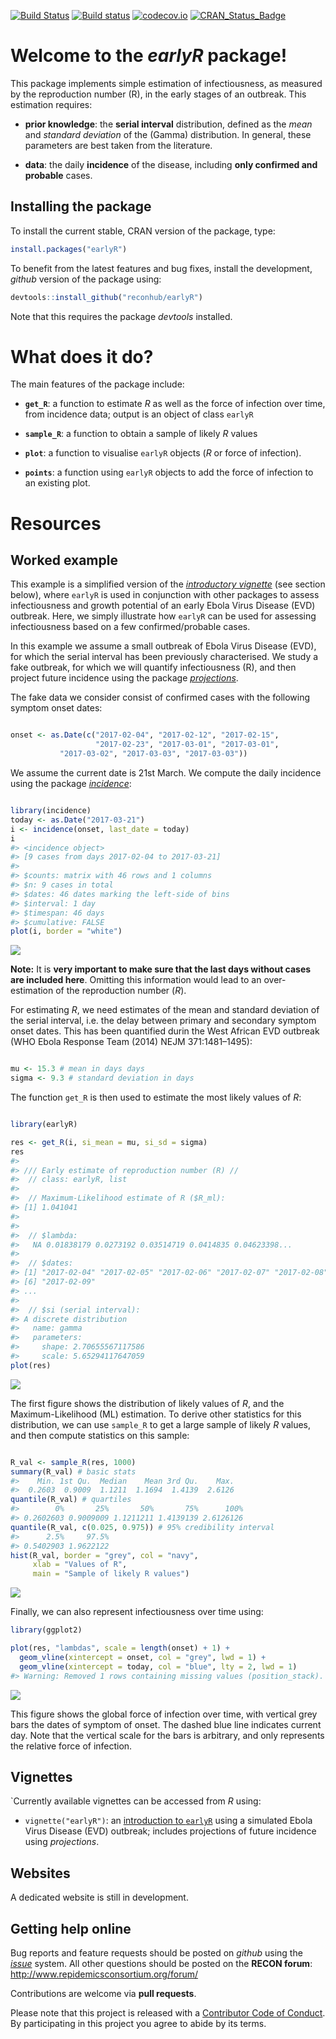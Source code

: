 
<!-- README.md is generated from README.Rmd. Please edit that file -->

[![Build
Status](https://travis-ci.org/reconhub/earlyR.svg?branch=master)](https://travis-ci.org/reconhub/earlyR)
[![Build
status](https://ci.appveyor.com/api/projects/status/spq4patqkwrtlcgt/branch/master?svg=true)](https://ci.appveyor.com/project/thibautjombart/earlyr/branch/master)
[![codecov.io](https://codecov.io/github/reconhub/earlyR/coverage.svg?branch=master)](https://codecov.io/github/reconhub/earlyR?branch=master)
[![CRAN\_Status\_Badge](http://www.r-pkg.org/badges/version/earlyR)](https://cran.r-project.org/package=earlyR)

# Welcome to the *earlyR* package\!

This package implements simple estimation of infectiousness, as measured
by the reproduction number (R), in the early stages of an outbreak. This
estimation requires:

  - **prior knowledge**: the **serial interval** distribution, defined
    as the *mean* and *standard deviation* of the (Gamma) distribution.
    In general, these parameters are best taken from the literature.

  - **data**: the daily **incidence** of the disease, including **only
    confirmed and probable** cases.

## Installing the package

To install the current stable, CRAN version of the package, type:

``` r
install.packages("earlyR")
```

To benefit from the latest features and bug fixes, install the
development, *github* version of the package using:

``` r
devtools::install_github("reconhub/earlyR")
```

Note that this requires the package *devtools* installed.

# What does it do?

The main features of the package include:

  - **`get_R`**: a function to estimate *R* as well as the force of
    infection over time, from incidence data; output is an object of
    class `earlyR`

  - **`sample_R`**: a function to obtain a sample of likely *R* values

  - **`plot`**: a function to visualise `earlyR` objects (*R* or force
    of infection).

  - **`points`**: a function using `earlyR` objects to add the force of
    infection to an existing plot.

# Resources

## Worked example

This example is a simplified version of the [*introductory
vignette*](http://www.repidemicsconsortium.org/earlyR/articles/earlyR.html)
(see section below), where `earlyR` is used in conjunction with other
packages to assess infectiousness and growth potential of an early Ebola
Virus Disease (EVD) outbreak. Here, we simply illustrate how `earlyR`
can be used for assessing infectiousness based on a few
confirmed/probable cases.

In this example we assume a small outbreak of Ebola Virus Disease (EVD),
for which the serial interval has been previously characterised. We
study a fake outbreak, for which we will quantify infectiousness (R),
and then project future incidence using the package
[*projections*](https://github.com/reconhub/projections).

The fake data we consider consist of confirmed cases with the following
symptom onset dates:

``` r

onset <- as.Date(c("2017-02-04", "2017-02-12", "2017-02-15",
                   "2017-02-23", "2017-03-01", "2017-03-01",
           "2017-03-02", "2017-03-03", "2017-03-03"))        
```

We assume the current date is 21st March. We compute the daily incidence
using the package [*incidence*](https://github.com/reconhub/incidence):

``` r

library(incidence)
today <- as.Date("2017-03-21")
i <- incidence(onset, last_date = today)
i
#> <incidence object>
#> [9 cases from days 2017-02-04 to 2017-03-21]
#> 
#> $counts: matrix with 46 rows and 1 columns
#> $n: 9 cases in total
#> $dates: 46 dates marking the left-side of bins
#> $interval: 1 day
#> $timespan: 46 days
#> $cumulative: FALSE
plot(i, border = "white")
```

<img src="man/figures/README-incidence-1.png" style="display: block; margin: auto;" />

**Note:** It is **very important to make sure that the last days without
cases are included here**. Omitting this information would lead to an
over-estimation of the reproduction number (*R*).

For estimating *R*, we need estimates of the mean and standard deviation
of the serial interval, i.e. the delay between primary and secondary
symptom onset dates. This has been quantified durin the West African EVD
outbreak (WHO Ebola Response Team (2014) NEJM 371:1481–1495):

``` r

mu <- 15.3 # mean in days days
sigma <- 9.3 # standard deviation in days
```

The function `get_R` is then used to estimate the most likely values of
*R*:

``` r

library(earlyR)

res <- get_R(i, si_mean = mu, si_sd = sigma)
res
#> 
#> /// Early estimate of reproduction number (R) //
#>  // class: earlyR, list
#> 
#>  // Maximum-Likelihood estimate of R ($R_ml):
#> [1] 1.041041
#> 
#> 
#>  // $lambda:
#>   NA 0.01838179 0.0273192 0.03514719 0.0414835 0.04623398...
#> 
#>  // $dates:
#> [1] "2017-02-04" "2017-02-05" "2017-02-06" "2017-02-07" "2017-02-08"
#> [6] "2017-02-09"
#> ...
#> 
#>  // $si (serial interval):
#> A discrete distribution
#>   name: gamma
#>   parameters:
#>     shape: 2.70655567117586
#>     scale: 5.65294117647059
plot(res)
```

<img src="man/figures/README-estimate-1.png" style="display: block; margin: auto;" />

The first figure shows the distribution of likely values of *R*, and the
Maximum-Likelihood (ML) estimation. To derive other statistics for this
distribution, we can use `sample_R` to get a large sample of likely *R*
values, and then compute statistics on this sample:

``` r

R_val <- sample_R(res, 1000)
summary(R_val) # basic stats
#>    Min. 1st Qu.  Median    Mean 3rd Qu.    Max. 
#>  0.2603  0.9009  1.1211  1.1694  1.4139  2.6126
quantile(R_val) # quartiles
#>        0%       25%       50%       75%      100% 
#> 0.2602603 0.9009009 1.1211211 1.4139139 2.6126126
quantile(R_val, c(0.025, 0.975)) # 95% credibility interval
#>      2.5%     97.5% 
#> 0.5402903 1.9622122
hist(R_val, border = "grey", col = "navy",
     xlab = "Values of R",
     main = "Sample of likely R values")
```

<img src="man/figures/README-samples-1.png" style="display: block; margin: auto;" />

Finally, we can also represent infectiousness over time using:

``` r
library(ggplot2)

plot(res, "lambdas", scale = length(onset) + 1) +
  geom_vline(xintercept = onset, col = "grey", lwd = 1) +
  geom_vline(xintercept = today, col = "blue", lty = 2, lwd = 1)
#> Warning: Removed 1 rows containing missing values (position_stack).
```

<img src="man/figures/README-lamdbas-1.png" style="display: block; margin: auto;" />

This figure shows the global force of infection over time, with vertical
grey bars the dates of symptom of onset. The dashed blue line indicates
current day. Note that the vertical scale for the bars is arbitrary, and
only represents the relative force of infection.

## Vignettes

\`Currently available vignettes can be accessed from *R* using:

  - `vignette("earlyR")`: an [introduction to
    `earlyR`](http://www.repidemicsconsortium.org/earlyR/articles/earlyR.html)
    using a simulated Ebola Virus Disease (EVD) outbreak; includes
    projections of future incidence using *projections*.

## Websites

A dedicated website is still in development.

## Getting help online

Bug reports and feature requests should be posted on *github* using the
[*issue*](http://github.com/reconhub/earlyR/issues) system. All other
questions should be posted on the **RECON forum**: <br>
<http://www.repidemicsconsortium.org/forum/>

Contributions are welcome via **pull requests**.

Please note that this project is released with a [Contributor Code of
Conduct](CONDUCT.md). By participating in this project you agree to
abide by its terms.
